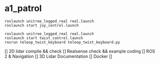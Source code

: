 # a1_patrol

```
roslaunch unitree_legged_real real.launch
roslaunch start joy_control.launch
```

```
roslaunch unitree_legged_real real.launch
roslaunch start twist_control.launch
rosrun teleop_twist_keyboard teleop_twist_keyboard.py
```

[] 2D lidar compile && check
[] Realsense check && example coding
[] ROS 2 & Navigation
[] 3D Lidar Documentation
[] Docker
[] 